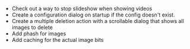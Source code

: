 - Check out a way to stop slideshow when showing videos
- Create a configuration dialog on startup if the config doesn't exist.
- Create a multiple deletion action with a scrollable dialog that shows all images to delete
- Add phash for images
- Add caching for the actual image bits
